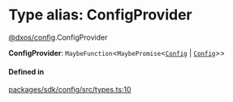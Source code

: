 # Type alias: ConfigProvider

[@dxos/config](../modules/dxos_config.md).ConfigProvider

 **ConfigProvider**: `MaybeFunction`<`MaybePromise`<[`Config`](../classes/dxos_config.Config.md) \| [`Config`](../interfaces/dxos_config.defs.Config.md)\>\>

#### Defined in

[packages/sdk/config/src/types.ts:10](https://github.com/dxos/dxos/blob/db8188dae/packages/sdk/config/src/types.ts#L10)
